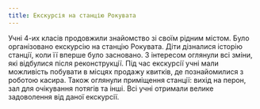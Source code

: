 ```yaml
---
title: Екскурсія на станцію Рокувата
---
```


Учні 4-их класів продовжили знайомство зі своїм рідним містом. Було організовано екскурсію на станцію Рокувата. Діти дізналися історію станції, коли її вперше було засновано. З інтересом оглянули всі зміни, які відбулися після реконструкції. Під час екскурсії учні мали можливість побувати в місцях продажу квитків, де познайомилися з роботою касира. Також оглянули приміщення станції: вихід на перон, зал для очікування потягів та інші. Всі учні отримали велике задоволення від даної екскурсії.

<slideshow id="_/72157649177246675" />
